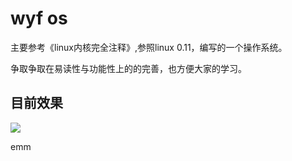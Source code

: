 # wyf os

主要参考《linux内核完全注释》,参照linux 0.11，编写的一个操作系统。

争取争取在易读性与功能性上的的完善，也方便大家的学习。

## 目前效果

![](https://i.loli.net/2018/05/23/5b05388c9124a.gif)


emm
